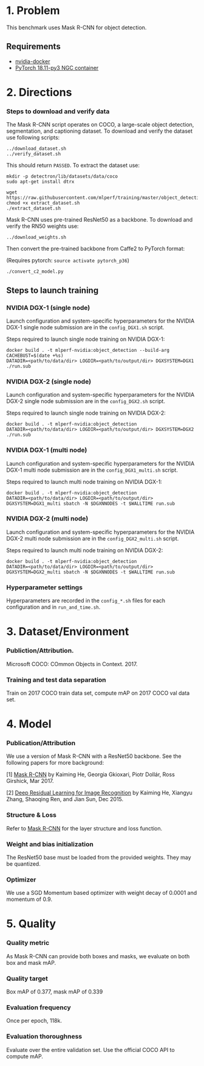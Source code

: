 # 1. Problem 
This benchmark uses Mask R-CNN for object detection.

## Requirements
* [nvidia-docker](https://github.com/NVIDIA/nvidia-docker)
* [PyTorch 18.11-py3 NGC container](https://ngc.nvidia.com/registry/nvidia-pytorch)

# 2. Directions

### Steps to download and verify data
The Mask R-CNN script operates on COCO, a large-scale object detection, segmentation, and captioning dataset.
To download and verify the dataset use following scripts:
   
    ../download_dataset.sh
    ../verify_dataset.sh

This should return `PASSED`. 
To extract the dataset use:

    mkdir -p detectron/lib/datasets/data/coco
    sudo apt-get install dtrx

    wget https://raw.githubusercontent.com/mlperf/training/master/object_detection/caffe2/extract_dataset.sh
    chmod +x extract_dataset.sh
    ./extract_dataset.sh

Mask R-CNN uses pre-trained ResNet50 as a backbone. 
To download and verify the RN50 weights use:

    ../download_weights.sh

Then convert the pre-trained backbone from Caffe2 to PyTorch format:

(Requires pytorch: `source activate pytorch_p36`)

    ./convert_c2_model.py
    

## Steps to launch training

### NVIDIA DGX-1 (single node)
Launch configuration and system-specific hyperparameters for the NVIDIA DGX-1
single node submission are in the `config_DGX1.sh` script.

Steps required to launch single node training on NVIDIA DGX-1:

```
docker build . -t mlperf-nvidia:object_detection --build-arg CACHEBUST=$(date +%s)
DATADIR=<path/to/data/dir> LOGDIR=<path/to/output/dir> DGXSYSTEM=DGX1 ./run.sub
```

### NVIDIA DGX-2 (single node)
Launch configuration and system-specific hyperparameters for the NVIDIA DGX-2
single node submission are in the `config_DGX2.sh` script.

Steps required to launch single node training on NVIDIA DGX-2:

```
docker build . -t mlperf-nvidia:object_detection
DATADIR=<path/to/data/dir> LOGDIR=<path/to/output/dir> DGXSYSTEM=DGX2 ./run.sub
```

### NVIDIA DGX-1 (multi node)
Launch configuration and system-specific hyperparameters for the NVIDIA DGX-1
multi node submission are in the `config_DGX1_multi.sh` script.

Steps required to launch multi node training on NVIDIA DGX-1:

```
docker build . -t mlperf-nvidia:object_detection
DATADIR=<path/to/data/dir> LOGDIR=<path/to/output/dir> DGXSYSTEM=DGX1_multi sbatch -N $DGXNNODES -t $WALLTIME run.sub
```

### NVIDIA DGX-2 (multi node)
Launch configuration and system-specific hyperparameters for the NVIDIA DGX-2
multi node submission are in the `config_DGX2_multi.sh` script.

Steps required to launch multi node training on NVIDIA DGX-2:

```
docker build . -t mlperf-nvidia:object_detection
DATADIR=<path/to/data/dir> LOGDIR=<path/to/output/dir> DGXSYSTEM=DGX2_multi sbatch -N $DGXNNODES -t $WALLTIME run.sub
```
### Hyperparameter settings

Hyperparameters are recorded in the `config_*.sh` files for each configuration and in `run_and_time.sh`.

# 3. Dataset/Environment
### Publiction/Attribution.
Microsoft COCO: COmmon Objects in Context. 2017.

### Training and test data separation
Train on 2017 COCO train data set, compute mAP on 2017 COCO val data set.


# 4. Model
### Publication/Attribution

We use a version of Mask R-CNN with a ResNet50 backbone. See the following papers for more background:

[1] [Mask R-CNN](https://arxiv.org/abs/1703.06870) by Kaiming He, Georgia Gkioxari, Piotr Dollár, Ross Girshick, Mar 2017.

[2] [Deep Residual Learning for Image Recognition](https://arxiv.org/abs/1512.03385) by Kaiming He, Xiangyu Zhang, Shaoqing Ren, and Jian Sun, Dec 2015.


### Structure & Loss
Refer to [Mask R-CNN](https://arxiv.org/abs/1703.06870) for the layer structure and loss function.


### Weight and bias initialization
The ResNet50 base must be loaded from the provided weights. They may be quantized.


### Optimizer
We use a SGD Momentum based optimizer with weight decay of 0.0001 and momentum of 0.9.


# 5. Quality
### Quality metric
As Mask R-CNN can provide both boxes and masks, we evaluate on both box and mask mAP.

### Quality target
Box mAP of 0.377, mask mAP of 0.339 

### Evaluation frequency
Once per epoch, 118k.

### Evaluation thoroughness
Evaluate over the entire validation set. Use the official COCO API to compute mAP.
